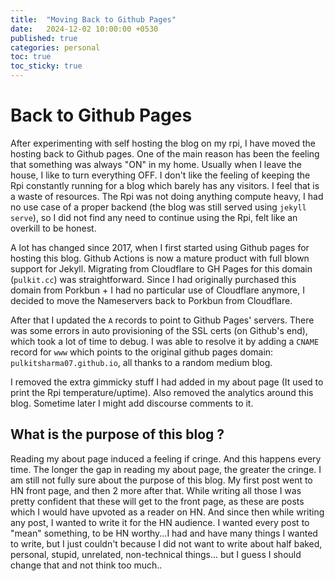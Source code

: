 ```yaml
---
title:  "Moving Back to Github Pages"
date:   2024-12-02 10:00:00 +0530
published: true
categories: personal
toc: true
toc_sticky: true
---
```


# Back to Github Pages

After experimenting with self hosting the blog on my rpi, I have moved the hosting back to Github pages.
One of the main reason has been the feeling that something was always "ON" in my home. Usually when I leave the house, I like to turn everything OFF. I don't like the feeling of keeping the Rpi constantly running for a blog which barely has any visitors. I feel that is a waste of resources.
The Rpi was not doing anything compute heavy, I had no use case of a proper backend (the blog was still served using `jekyll serve`), so I did not find any need to continue using the Rpi, felt like an overkill to be honest.

A lot has changed since 2017, when I first started using Github pages for hosting this blog. Github Actions is now a mature product with full blown support for Jekyll. Migrating from Cloudflare to GH Pages for this domain (`pulkit.cc`) was straightforward. Since I had originally purchased this domain from Porkbun + I had no particular use of Cloudflare anymore, I decided to move the Nameservers back to Porkbun from Cloudflare.

After that I updated the `A` records to point to Github Pages' servers. There was some errors in auto provisioning of the SSL certs (on Github's end), which took a lot of time to debug. I was able to resolve it by adding a `CNAME` record for `www` which points to the original github pages domain: `pulkitsharma07.github.io`, all thanks to a random medium blog.

I removed the extra gimmicky stuff I had added in my about page (It used to print the Rpi temperature/uptime). Also removed the analytics around this blog. Sometime later I might add discourse comments to it.

## What is the purpose of this blog ?

Reading my about page induced a feeling if cringe. And this happens every time. The longer the gap in reading my about page, the greater the cringe. I am still not fully sure about the purpose of this blog. My first post went to HN front page, and then 2 more after that. While writing all those I was pretty confident that these will get to the front page, as these are posts which I would have upvoted as a reader on HN.
And since then while writing any post, I wanted to write it for the HN audience. I wanted every post to "mean" something, to be HN worthy...I had and have many things I wanted to write, but I just couldn't because I did not want to write about half baked, personal, stupid, unrelated, non-technical things... but I guess I should change that and not think too much..
